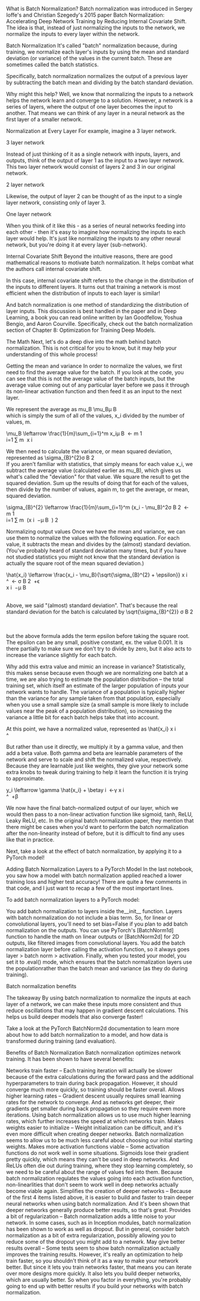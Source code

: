 What is Batch Normalization?
Batch normalization was introduced in Sergey Ioffe's and Christian Szegedy's 2015 paper Batch Normalization: Accelerating Deep Network Training by Reducing Internal Covariate Shift. The idea is that, instead of just normalizing the inputs to the network, we normalize the inputs to every layer within the network.

Batch Normalization
It's called "batch" normalization because, during training, we normalize each layer's inputs by using the mean and standard deviation (or variance) of the values in the current batch. These are sometimes called the batch statistics.

Specifically, batch normalization normalizes the output of a previous layer by subtracting the batch mean and dividing by the batch standard deviation.

Why might this help? Well, we know that normalizing the inputs to a network helps the network learn and converge to a solution. However, a network is a series of layers, where the output of one layer becomes the input to another. That means we can think of any layer in a neural network as the first layer of a smaller network.

Normalization at Every Layer
For example, imagine a 3 layer network.


3 layer network

Instead of just thinking of it as a single network with inputs, layers, and outputs, think of the output of layer 1 as the input to a two layer network. This two layer network would consist of layers 2 and 3 in our original network.


2 layer network

Likewise, the output of layer 2 can be thought of as the input to a single layer network, consisting only of layer 3.


One layer network

When you think of it like this - as a series of neural networks feeding into each other - then it's easy to imagine how normalizing the inputs to each layer would help. It's just like normalizing the inputs to any other neural network, but you're doing it at every layer (sub-network).

Internal Covariate Shift
Beyond the intuitive reasons, there are good mathematical reasons to motivate batch normalization. It helps combat what the authors call internal covariate shift.

In this case, internal covariate shift refers to the change in the distribution of the inputs to different layers. It turns out that training a network is most efficient when the distribution of inputs to each layer is similar!

And batch normalization is one method of standardizing the distribution of layer inputs. This discussion is best handled in the paper and in Deep Learning, a book you can read online written by Ian Goodfellow, Yoshua Bengio, and Aaron Courville. Specifically, check out the batch normalization section of Chapter 8: Optimization for Training Deep Models.

The Math
Next, let's do a deep dive into the math behind batch normalization. This is not critical for you to know, but it may help your understanding of this whole process!

Getting the mean and variance
In order to normalize the values, we first need to find the average value for the batch. If you look at the code, you can see that this is not the average value of the batch inputs, but the average value coming out of any particular layer before we pass it through its non-linear activation function and then feed it as an input to the next layer.

We represent the average as mu_B
\mu_Bμ 
B
​	 
which is simply the sum of all of the values, x_i divided by the number of values, m.

\mu_B \leftarrow \frac{1}{m}\sum_{i=1}^m x_iμ 
B
​	 ← 
m
1
​	  
i=1
∑
m
​	 x 
i
​	 

We then need to calculate the variance, or mean squared deviation, represented as
\sigma_{B}^{2}σ 
B
2
​	 
If you aren't familiar with statistics, that simply means for each value x_i, we subtract the average value (calculated earlier as mu_B), which gives us what's called the "deviation" for that value. We square the result to get the squared deviation. Sum up the results of doing that for each of the values, then divide by the number of values, again m, to get the average, or mean, squared deviation.

\sigma_{B}^{2} \leftarrow \frac{1}{m}\sum_{i=1}^m (x_i - \mu_B)^2σ 
B
2
​	 ← 
m
1
​	  
i=1
∑
m
​	 (x 
i
​	 −μ 
B
​	 ) 
2
 

Normalizing output values
Once we have the mean and variance, we can use them to normalize the values with the following equation. For each value, it subtracts the mean and divides by the (almost) standard deviation. (You've probably heard of standard deviation many times, but if you have not studied statistics you might not know that the standard deviation is actually the square root of the mean squared deviation.)

\hat{x_i} \leftarrow \frac{x_i - \mu_B}{\sqrt{\sigma_{B}^{2} + \epsilon}} 
x 
i
​	 
^
​	 ← 
σ 
B
2
​	 +ϵ
​	 
x 
i
​	 −μ 
B
​	 
​	 

Above, we said "(almost) standard deviation". That's because the real standard deviation for the batch is calculated by
\sqrt{\sigma_{B}^{2}} 
σ 
B
2
​	 
​	 

but the above formula adds the term epsilon before taking the square root. The epsilon can be any small, positive constant, ex. the value 0.001. It is there partially to make sure we don't try to divide by zero, but it also acts to increase the variance slightly for each batch.

Why add this extra value and mimic an increase in variance? Statistically, this makes sense because even though we are normalizing one batch at a time, we are also trying to estimate the population distribution – the total training set, which itself an estimate of the larger population of inputs your network wants to handle. The variance of a population is typically higher than the variance for any sample taken from that population, especially when you use a small sample size (a small sample is more likely to include values near the peak of a population distribution), so increasing the variance a little bit for each batch helps take that into account.

At this point, we have a normalized value, represented as
\hat{x_i} 
x 
i
​	 
^
​	 

But rather than use it directly, we multiply it by a gamma value, and then add a beta value. Both gamma and beta are learnable parameters of the network and serve to scale and shift the normalized value, respectively. Because they are learnable just like weights, they give your network some extra knobs to tweak during training to help it learn the function it is trying to approximate.

y_i \leftarrow \gamma \hat{x_i} + \betay 
i
​	 ←γ 
x 
i
​	 
^
​	 +β

We now have the final batch-normalized output of our layer, which we would then pass to a non-linear activation function like sigmoid, tanh, ReLU, Leaky ReLU, etc. In the original batch normalization paper, they mention that there might be cases when you'd want to perform the batch normalization after the non-linearity instead of before, but it is difficult to find any uses like that in practice.

Next, take a look at the effect of batch normalization, by applying it to a PyTorch model!

Adding Batch Normalization Layers to a PyTorch Model
In the last notebook, you saw how a model with batch normalization applied reached a lower training loss and higher test accuracy! There are quite a few comments in that code, and I just want to recap a few of the most important lines.

To add batch normalization layers to a PyTorch model:

You add batch normalization to layers inside the__init__ function.
Layers with batch normalization do not include a bias term. So, for linear or convolutional layers, you'll need to set bias=False if you plan to add batch normalization on the outputs.
You can use PyTorch's [BatchNorm1d] function to handle the math on linear outputs or [BatchNorm2d] for 2D outputs, like filtered images from convolutional layers.
You add the batch normalization layer before calling the activation function, so it always goes layer > batch norm > activation.
Finally, when you tested your model, you set it to .eval() mode, which ensures that the batch normalization layers use the populationrather than the batch mean and variance (as they do during training).


Batch normalization benefits

The takeaway
By using batch normalization to normalize the inputs at each layer of a network, we can make these inputs more consistent and thus reduce oscillations that may happen in gradient descent calculations. This helps us build deeper models that also converge faster!

Take a look at the PyTorch BatchNorm2d documentation to learn more about how to add batch normalization to a model, and how data is transformed during training (and evaluation).

Benefits of Batch Normalization
Batch normalization optimizes network training. It has been shown to have several benefits:

Networks train faster – Each training iteration will actually be slower because of the extra calculations during the forward pass and the additional hyperparameters to train during back propagation. However, it should converge much more quickly, so training should be faster overall.
Allows higher learning rates – Gradient descent usually requires small learning rates for the network to converge. And as networks get deeper, their gradients get smaller during back propagation so they require even more iterations. Using batch normalization allows us to use much higher learning rates, which further increases the speed at which networks train.
Makes weights easier to initialize – Weight initialization can be difficult, and it's even more difficult when creating deeper networks. Batch normalization seems to allow us to be much less careful about choosing our initial starting weights.
Makes more activation functions viable – Some activation functions do not work well in some situations. Sigmoids lose their gradient pretty quickly, which means they can't be used in deep networks. And ReLUs often die out during training, where they stop learning completely, so we need to be careful about the range of values fed into them. Because batch normalization regulates the values going into each activation function, non-linearlities that don't seem to work well in deep networks actually become viable again.
Simplifies the creation of deeper networks – Because of the first 4 items listed above, it is easier to build and faster to train deeper neural networks when using batch normalization. And it's been shown that deeper networks generally produce better results, so that's great.
Provides a bit of regularization – Batch normalization adds a little noise to your network. In some cases, such as in Inception modules, batch normalization has been shown to work as well as dropout. But in general, consider batch normalization as a bit of extra regularization, possibly allowing you to reduce some of the dropout you might add to a network.
May give better results overall – Some tests seem to show batch normalization actually improves the training results. However, it's really an optimization to help train faster, so you shouldn't think of it as a way to make your network better. But since it lets you train networks faster, that means you can iterate over more designs more quickly. It also lets you build deeper networks, which are usually better. So when you factor in everything, you're probably going to end up with better results if you build your networks with batch normalization.    